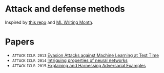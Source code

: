 # Attack and defense methods
Inspired by [this repo](https://github.com/aleju/papers) and [ML Writing Month](https://docs.google.com/document/d/15o6m0I8g6O607mk5YPTh33Lu_aQYo7SpHhNSbLPQpWQ/mobilebasic?from=groupmessage#?utm_source=wechat_session&utm_medium=social&utm_oi=624560843380101120).  

# Papers
- `ATTACK` `ICLR 2013` [Evasion Attacks against Machine Learning at Test Time](./2013/Evasion_attacks_against_machine_learning_at_test_time.md)
- `ATTACK` `ICLR 2014` [Intriguing properties of neural networks](./2014/Intriguing_properties_of_neural_networks.md)
- `ATTACK` `ICLR 2015` [Explaining and Harnessing Adversarial Examples](./2015/Explaining_and_Harnessing_Adversarial_Examples.md)